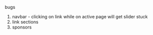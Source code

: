 bugs
1. navbar - clicking on link while on active page will get slider stuck
4. link sections
6. sponsors
